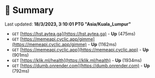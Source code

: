 # 📖 Summary
Last updated: **18/3/2023, 3:10:01 PTG "Asia/Kuala_Lumpur"**

- `GET` [https://hst.aytea.ga](https://hst.aytea.ga) - **Up** (475ms)
- `GET` [https://memeapi.cyclic.app/gimme](https://memeapi.cyclic.app/gimme) - **Up** (1162ms)
- `GET` [https://memeapi.cyclic.app](https://memeapi.cyclic.app) - **Up** (901ms)
- `GET` [https://klik.ml/health](https://klik.ml/health) - **Up** (1934ms)
- `GET` [https://dumb.onrender.com](https://dumb.onrender.com) - **Up** (792ms)
